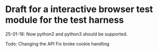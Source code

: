# Draft for a interactive browser test module for the test harness

25-01-16: Now python2 and python3 should be supported.

Todo:
Changing the API
Fix broke cookie handling


